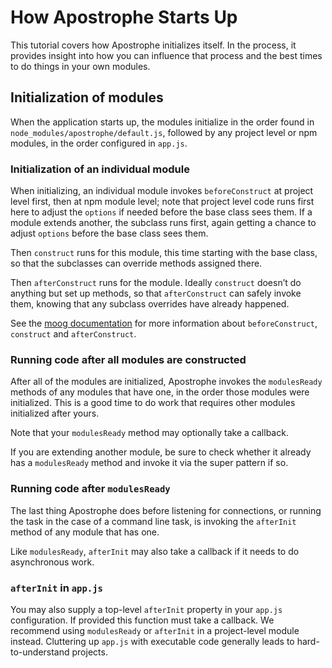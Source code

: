 # How Apostrophe Starts Up

This tutorial covers how Apostrophe initializes itself. In the process, it provides insight into how you can influence that process and the best times to do things in your own modules.

## Initialization of modules

When the application starts up, the modules initialize in the order found in `node_modules/apostrophe/default.js`, followed by any project level or npm modules, in the order configured in `app.js`.

### Initialization of an individual module

When initializing, an individual module invokes `beforeConstruct` at project level first, then at npm module level; note that project level code runs first here to adjust the `options` if needed before the base class sees them. If a module extends another, the subclass runs first, again getting a chance to adjust `options` before the base class sees them.

Then `construct` runs for this module, this time starting with the base class, so that the subclasses can override methods assigned there.

Then `afterConstruct` runs for the module. Ideally `construct` doesn’t do anything but set up methods, so that `afterConstruct` can safely invoke them, knowing that any subclass overrides have already happened.

See the [moog documentation](https://npmjs.org/package/moog) for more information about `beforeConstruct`, `construct` and `afterConstruct`.

### Running code after all modules are constructed

After all of the modules are initialized, Apostrophe invokes the `modulesReady` methods of any modules that have one, in the order those modules were initialized. This is a good time to do work that requires other modules initialized after yours.

Note that your `modulesReady` method may optionally take a callback.

If you are extending another module, be sure to check whether it already has a `modulesReady` method and invoke it via the super pattern if so.

### Running code after `modulesReady`

The last thing Apostrophe does before listening for connections, or running the task in the case of a command line task, is invoking the `afterInit` method of any module that has one.

Like `modulesReady`, `afterInit` may also take a callback if it needs to do asynchronous work.

### `afterInit` in `app.js`

You may also supply a top-level `afterInit` property in your `app.js` configuration. If provided this function must take a callback. We recommend using `modulesReady` or `afterInit` in a project-level module instead. Cluttering up `app.js` with executable code generally leads to hard-to-understand projects.

